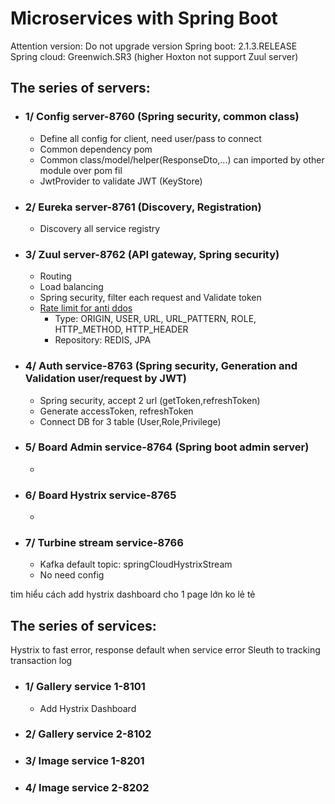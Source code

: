 # Microservices with Spring Boot
Attention version: Do not upgrade version
Spring boot: 2.1.3.RELEASE
Spring cloud: Greenwich.SR3 (higher Hoxton not support Zuul server)

## The series of servers:

- ### 1/ Config server-8760 (Spring security, common class)
  - Define all config for client, need user/pass to connect
  - Common dependency pom
  - Common class/model/helper(ResponseDto,...) can imported by other module over pom fil
  - JwtProvider to validate JWT (KeyStore)
- ### 2/ Eureka server-8761 (Discovery, Registration)
  - Discovery all service registry
- ### 3/ Zuul server-8762 (API gateway, Spring security)
  - Routing
  - Load balancing
  - Spring security, filter each request and Validate token
  - [Rate limit for anti ddos](https://github.com/marcosbarbero/spring-cloud-zuul-ratelimit)
    - Type: ORIGIN, USER, URL, URL_PATTERN, ROLE, HTTP_METHOD, HTTP_HEADER
    - Repository: REDIS, JPA 
- ### 4/ Auth service-8763 (Spring security, Generation and Validation user/request by JWT)
  - Spring security, accept 2 url (getToken,refreshToken)
  - Generate accessToken, refreshToken
  - Connect DB for 3 table (User,Role,Privilege)
- ### 5/ Board Admin service-8764 (Spring boot admin server)
  - 
- ### 6/ Board Hystrix service-8765
  - 
- ### 7/ Turbine stream service-8766
  - Kafka default topic: springCloudHystrixStream
  - No need config 
  
  
tim hiểu cách add hystrix dashboard cho 1 page lớn ko lẻ tẻ
## The series of services:
Hystrix to fast error, response default when service error
Sleuth to tracking transaction log

- ### 1/ Gallery service 1-8101
  - Add Hystrix Dashboard
- ### 2/ Gallery service 2-8102
- ### 3/ Image service 1-8201
- ### 4/ Image service 2-8202

